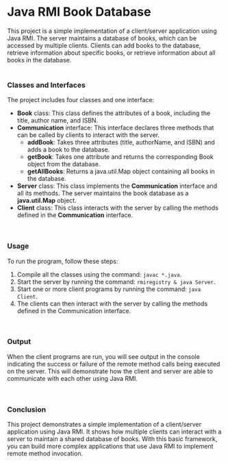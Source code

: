 # Java RMI Book Database

This project is a simple implementation of a client/server application using Java RMI. The server maintains a database of books, which can be accessed by multiple clients. Clients can add books to the database, retrieve information about specific books, or retrieve information about all books in the database.<br><br>



<h3>Classes and Interfaces</h3>
The project includes four classes and one interface:<br>
<ul>
          <li>
          <b>Book</b> class: This class defines the attributes of a book, including the title, author  name, and ISBN.
          </li>
          <li>
          <b>Communication</b> interface: This interface declares three methods that can be called by clients to interact with the server.<br>
          <ul><li><b>addBook</b>: Takes three attributes (title, authorName, and ISBN) and adds a book to the database.</li>
          <li><b>getBook</b>: Takes one attribute and returns the corresponding Book object from the database.</li>
          <li><b>getAllBooks</b>: Returns a java.util.Map<String, Book> object containing all books in the database.</li></ul>
          <li><b>Server</b> class: This class implements the <b>Communication</b> interface and all its methods. The server maintains the book database as a <b>java.util.Map<String, Book></b> object.</li>
          <li><b>Client</b> class: This class interacts with the server by calling the methods defined in the <b>Communication</b> interface.</li>
          </li>
         
</ul>     <br>

<h3>Usage</h3>
<p>
To run the program, follow these steps:<br>
<ol>
<li>Compile all the classes using the command: <code>javac *.java</code>.</li>
<li>Start the server by running the command: <code>rmiregistry &amp; java Server</code>.</li>
<li>Start one or more client programs by running the command: <code>java Client</code>.</li>
<li>The clients can then interact with the server by calling the methods defined in the Communication interface.</li>
</ol>
</p>
<br>
<h3>Output</h3>
<p>When the client programs are run, you will see output in the console indicating the success or failure of the remote method calls being executed on the server. This will demonstrate how the client and server are able to communicate with each other using Java RMI.</p>
<br>
<h3>Conclusion</h3>
<p>This project demonstrates a simple implementation of a client/server application using Java RMI. It shows how multiple clients can interact with a server to maintain a shared database of books. With this basic framework, you can build more complex applications that use Java RMI to implement remote method invocation.</p>

